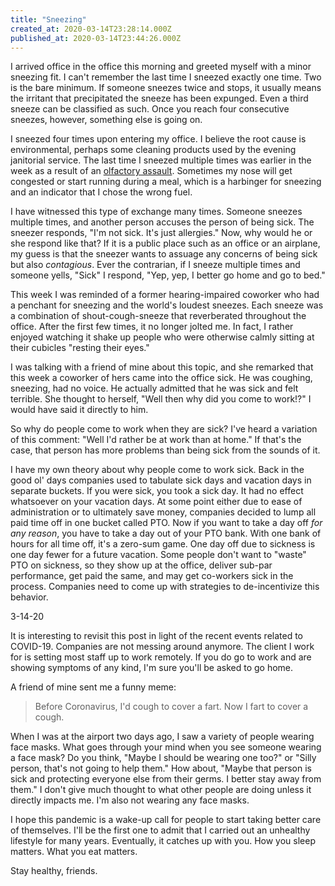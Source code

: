 ```yaml
---
title: "Sneezing"
created_at: 2020-03-14T23:28:14.000Z
published_at: 2020-03-14T23:44:26.000Z
---
```

I arrived office in the office this morning and greeted myself with a minor sneezing fit. I can't remember the last time I sneezed exactly one time. Two is the bare minimum. If someone sneezes twice and stops, it usually means the irritant that precipitated the sneeze has been expunged. Even a third sneeze can be classified as such. Once you reach four consecutive sneezes, however, something else is going on. 

I sneezed four times upon entering my office. I believe the root cause is environmental, perhaps some cleaning products used by the evening janitorial service. The last time I sneezed multiple times was earlier in the week as a result of an [olfactory assault](https://200wordsaday.com/words/an-olfactory-assault-286235d9d10c320758). Sometimes my nose will get congested or start running during a meal, which is a harbinger for sneezing and an indicator that I chose the wrong fuel.

I have witnessed this type of exchange many times. Someone sneezes multiple times, and another person accuses the person of being sick. The sneezer responds, "I'm not sick. It's just allergies." Now, why would he or she respond like that? If it is a public place such as an office or an airplane, my guess is that the sneezer wants to assuage any concerns of being sick but also _contagious_. Ever the contrarian, if I sneeze multiple times and someone yells, "Sick" I respond, "Yep, yep, I better go home and go to bed."

This week I was reminded of a former hearing-impaired coworker who had a penchant for sneezing and the world's loudest sneezes. Each sneeze was a combination of shout-cough-sneeze that reverberated throughout the office. After the first few times, it no longer jolted me. In fact, I rather enjoyed watching it shake up people who were otherwise calmly sitting at their cubicles "resting their eyes." 

I was talking with a friend of mine about this topic, and she remarked that this week a coworker of hers came into the office sick. He was coughing, sneezing, had no voice. He actually admitted that he was sick and felt terrible. She thought to herself, "Well then why did you come to work!?" I would have said it directly to him.

So why do people come to work when they are sick? I've heard a variation of this comment: "Well I'd rather be at work than at home." If that's the case, that person has more problems than being sick from the sounds of it. 

I have my own theory about why people come to work sick. Back in the good ol' days companies used to tabulate sick days and vacation days in separate buckets. If you were sick, you took a sick day. It had no effect whatsoever on your vacation days. At some point either due to ease of administration or to ultimately save money, companies decided to lump all paid time off in one bucket called PTO. Now if you want to take a day off _for any reason_, you have to take a day out of your PTO bank. With one bank of hours for all time off, it's a zero-sum game. One day off due to sickness is one day fewer for a future vacation. Some people don't want to "waste" PTO on sickness, so they show up at the office, deliver sub-par performance, get paid the same, and may get co-workers sick in the process. Companies need to come up with strategies to de-incentivize this behavior. 

3-14-20

It is interesting to revisit this post in light of the recent events related to COVID-19. Companies are not messing around anymore. The client I work for is setting most staff up to work remotely. If you do go to work and are showing symptoms of any kind, I'm sure you'll be asked to go home.

A friend of mine sent me a funny meme: 

> Before Coronavirus, I'd cough to cover a fart. Now I fart to cover a cough.

When I was at the airport two days ago, I saw a variety of people wearing face masks. What goes through your mind when you see someone wearing a face mask? Do you think, "Maybe I should be wearing one too?" or "Silly person, that's not going to help them." How about, "Maybe that person is sick and protecting everyone else from their germs. I better stay away from them." I don't give much thought to what other people are doing unless it directly impacts me. I'm also not wearing any face masks.

I hope this pandemic is a wake-up call for people to start taking better care of themselves. I'll be the first one to admit that I carried out an unhealthy lifestyle for many years. Eventually, it catches up with you. How you sleep matters. What you eat matters.

Stay healthy, friends.
